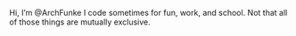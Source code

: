  Hi, I’m @ArchFunke
I code sometimes for fun, work, and school. Not that all of those things are mutually exclusive.
<!---
ArchFunke/ArchFunke is a ✨ special ✨ repository because its `README.md` (this file) appears on your GitHub profile.
You can click the Preview link to take a look at your changes.
--->
